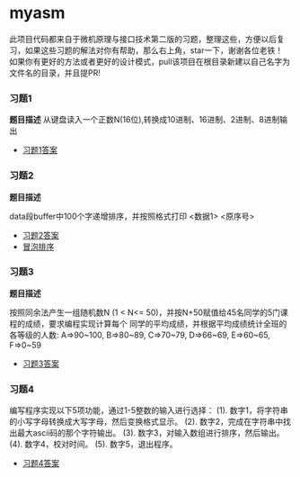 # myasm
 此项目代码都来自于微机原理与接口技术第二版的习题，整理这些，方便以后复习，如果这些习题的解法对你有帮助，那么右上角，star一下，谢谢各位老铁！
如果你有更好的方法或者更好的设计模式，pull该项目在根目录新建以自己名字为文件名的目录，并且提PR!
### 习题1

**题目描述**
从键盘读入一个正数N(16位),转换成10进制、16进制、2进制、8进制输出

- [习题1答案](https://github.com/StormMaybin/myasm/blob/master/src/test1.asm)


### 习题2

**题目描述**

data段buffer中100个字递增排序，并按照格式打印 <数据1>  <原序号>

- [习题2答案](https://github.com/StormMaybin/myasm/blob/master/src/test2.asm)
- [冒泡排序](https://github.com/StormMaybin/myasm/blob/master/src/bubble.asm)

### 习题3

**题目描述**

按照同余法产生一组随机数N (1 < N<= 50)，并按N+50赋值给45名同学的5门课程的成绩，要求编程实现计算每个
同学的平均成绩，并根据平均成绩统计全班的各等级的人数: A=>90~100, B=>80~89, C=>70~79, D=>66~69, E=>60~65, F=>0~59

- [习题3答案](https://github.com/StormMaybin/myasm/blob/master/src/test3.asm)


### 习题4
编写程序实现以下5项功能，通过1-5整数的输入进行选择：
(1). 数字1，将字符串的小写字母转换成大写字母，然后变换格式显示。
(2). 数字2，完成在字符串中找出最大ascii码的那个字符输出。
(3). 数字3，对输入数组进行排序，然后输出。
(4). 数字4，校对时间。
(5). 数字5，退出程序。
- [习题4答案](https://github.com/StormMaybin/myasm/blob/master/src/test4.asm)
